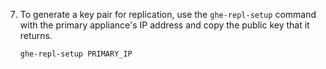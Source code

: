 7. To generate a key pair for replication, use the `ghe-repl-setup` command with the primary appliance's IP address and copy the public key that it returns.

   ```shell
   ghe-repl-setup PRIMARY_IP
   ```
